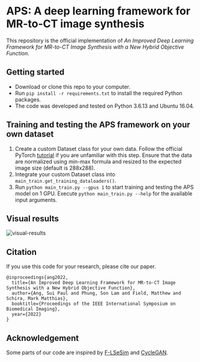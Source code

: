 # APS: A deep learning framework for MR-to-CT image synthesis

This repository is the official implementation of _An Improved Deep Learning
Framework for MR-to-CT Image Synthesis with a New Hybrid Objective Function_.

## Getting started

- Download or clone this repo to your computer.
- Run `pip install -r requirements.txt` to install the required Python packages.
- The code was developed and tested on Python 3.6.13 and Ubuntu 16.04.

[//]: # (- Note that this codebase uses the [PyTorch Lightning framework]&#40;https://www.pytorchlightning.ai&#41;.)

## Training and testing the APS framework on your own  dataset

1. Create a custom Dataset class for your own data. Follow the official
   PyTorch [tutorial](https://pytorch.org/tutorials/beginner/basics/data_tutorial.html#creating-a-custom-dataset-for-your-files)
   if you are unfamiliar with this step. Ensure that the data are normalized using min-max formula and resized to the expected image size (default is 288x288).
2. Integrate your custom Dataset class into `main_train.get_training_dataloaders()`.
3. Run `python main_train.py --gpus 1` to start training and testing the APS model on 1 GPU. Execute `python main_train.py --help` for the available input arguments.

## Visual results

![visual-results](figures/visual-results.gif)

## Citation

If you use this code for your research, please cite our paper.

```
@inproceedings{ang2022,
  title={An Improved Deep Learning Framework for MR-to-CT Image Synthesis with a New Hybrid Objective Function},
  author={Ang, Sui Paul and Phung, Son Lam and Field, Matthew and Schira, Mark Matthias},
  booktitle={Proceedings of the IEEE International Symposium on Biomedical Imaging},
  year={2022}
}
```

## Acknowledgement

Some parts of our code are inspired by [F-LSeSim](https://github.com/lyndonzheng/F-LSeSim)
and [CycleGAN](https://github.com/junyanz/pytorch-CycleGAN-and-pix2pix).